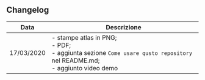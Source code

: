 ## Changelog

Data| Descrizione
----|----
17/03/2020| - stampe atlas in PNG; <br>- PDF; <br>- aggiunta sezione `Come usare qusto repository` nel README.md; <br>- aggiunto video demo
